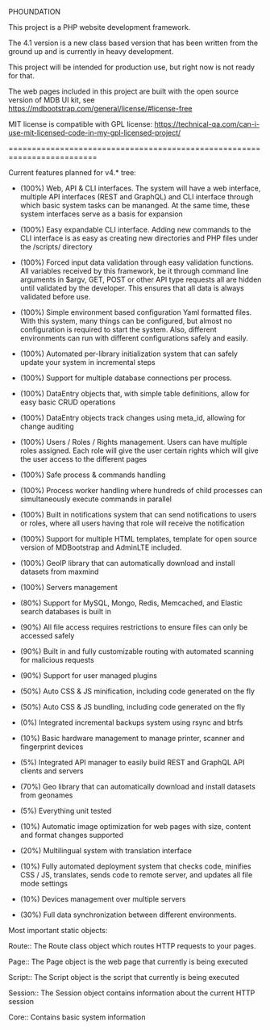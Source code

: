 PHOUNDATION

This project is a PHP website development framework.

The 4.1 version is a new class based version that has been written from the ground up and is currently in heavy development.

This project will be intended for production use, but right now is not ready for that.

The web pages included in this project are built with the open source version of MDB UI kit, see https://mdbootstrap.com/general/license/#license-free

MIT license is compatible with GPL license:
https://technical-qa.com/can-i-use-mit-licensed-code-in-my-gpl-licensed-project/

=========================================================================

Current features planned for v4.* tree:

* (100%) Web, API & CLI interfaces. The system will have a web interface, multiple API interfaces (REST and GraphQL) and CLI interface through which basic system tasks can be mananged. At the same time, these system interfaces serve as a basis for expansion

* (100%) Easy expandable CLI interface. Adding new commands to the CLI interface is as easy as creating new directories and PHP files under the /scripts/ directory

* (100%) Forced input data validation through easy validation functions. All variables received by this framework, be it through command line arguments in $argv, GET, POST or other API type requests all are hidden until validated by the developer. This ensures that all data is always validated before use.

* (100%) Simple environment based configuration Yaml formatted files. With this system, many things can be configured, but almost no configuration is required to start the system. Also, different environments can run with different configurations safely and easily.

* (100%) Automated per-library initialization system that can safely update your system in incremental steps

* (100%) Support for multiple database connections per process.

* (100%) DataEntry objects that, with simple table definitions, allow for easy basic CRUD operations

* (100%) DataEntry objects track changes using meta_id, allowing for change auditing

* (100%) Users / Roles / Rights management. Users can have multiple roles assigned. Each role will give the user certain rights which will give the user access to the different pages

* (100%) Safe process & commands handling

* (100%) Process worker handling where hundreds of child processes can simultaneously execute commands in parallel

* (100%) Built in notifications system that can send notifications to users or roles, where all users having that role will receive the notification

* (100%) Support for multiple HTML templates, template for open source version of MDBootstrap and AdminLTE included.

* (100%) GeoIP library that can automatically download and install datasets from maxmind

* (100%) Servers management

* (80%) Support for MySQL, Mongo, Redis, Memcached, and Elastic search databases is built in

* (90%) All file access requires restrictions to ensure files can only be accessed safely

* (90%) Built in and fully customizable routing with automated scanning for malicious requests

* (90%) Support for user managed plugins

* (50%) Auto CSS & JS minification, including code generated on the fly

* (50%) Auto CSS & JS bundling, including code generated on the fly

* (0%) Integrated incremental backups system using rsync and btrfs

* (10%) Basic hardware management to manage printer, scanner and fingerprint devices

* (5%) Integrated API manager to easily build REST and GraphQL API clients and servers

* (70%) Geo library that can automatically download and install datasets from geonames

* (5%) Everything unit tested

* (10%) Automatic image optimization for web pages with size, content and format changes supported

* (20%) Multilingual system with translation interface

* (10%) Fully automated deployment system that checks code, minifies CSS / JS, translates, sends code to remote server, and updates all file mode settings

* (10%) Devices management over multiple servers

* (30%) Full data synchronization between different environments.



Most important static objects:

Route:: The Route class object which routes HTTP requests to your pages.

Page:: The Page object is the web page that currently is being executed

Script:: The Script object is the script that currently is being executed

Session:: The Session object contains information about the current HTTP session

Core:: Contains basic system information